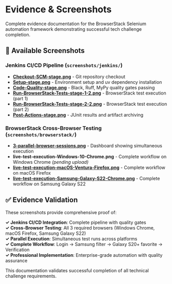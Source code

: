 # Evidence & Screenshots

Complete evidence documentation for the BrowserStack Selenium automation framework demonstrating successful tech challenge completion.

## 📸 Available Screenshots

### Jenkins CI/CD Pipeline (`screenshots/jenkins/`)
- **[Checkout-SCM-stage.png](screenshots/jenkins/Checkout-SCM-stage.png)** - Git repository checkout
- **[Setup-stage.png](screenshots/jenkins/Setup-stage.png)** - Environment setup and uv dependency installation
- **[Code-Quality-stage.png](screenshots/jenkins/Code-Quality-stage.png)** - Black, Ruff, MyPy quality gates passing
- **[Run-BrowserStack-Tests-stage-1-2.png](screenshots/jenkins/Run-BrowserStack-Tests-stage-1-2.png)** - BrowserStack test execution (part 1)
- **[Run-BrowserStack-Tests-stage-2-2.png](screenshots/jenkins/Run-BrowserStack-Tests-stage-2-2.png)** - BrowserStack test execution (part 2) 
- **[Post-Actions-stage.png](screenshots/jenkins/Post-Actions-stage.png)** - JUnit results and artifact archiving

### BrowserStack Cross-Browser Testing (`screenshots/browserstack/`)
- **[3-parallel-browser-sessions.png](screenshots/browserstack/3-parallel-browser-sessions.png)** - Dashboard showing simultaneous execution
- **live-test-execution-Windows-10-Chrome.png** - Complete workflow on Windows Chrome *(pending upload)*
- **[live-test-execution-macOS-Ventura-Firefox.png](screenshots/browserstack/live-test-execution-macOS-Ventura-Firefox.png)** - Complete workflow on macOS Firefox
- **[live-test-execution-Samsung-Galaxy-S22-Chrome.png](screenshots/browserstack/live-test-execution-Samsung-Galaxy-S22-Chrome.png)** - Complete workflow on Samsung Galaxy S22

## ✅ Evidence Validation

These screenshots provide comprehensive proof of:

**✓ Jenkins CI/CD Integration**: Complete pipeline with quality gates  
**✓ Cross-Browser Testing**: All 3 required browsers (Windows Chrome, macOS Firefox, Samsung Galaxy S22)  
**✓ Parallel Execution**: Simultaneous test runs across platforms  
**✓ Complete Workflow**: Login → Samsung filter → Galaxy S20+ favorite → Verification  
**✓ Professional Implementation**: Enterprise-grade automation with quality assurance  

This documentation validates successful completion of all technical challenge requirements. 